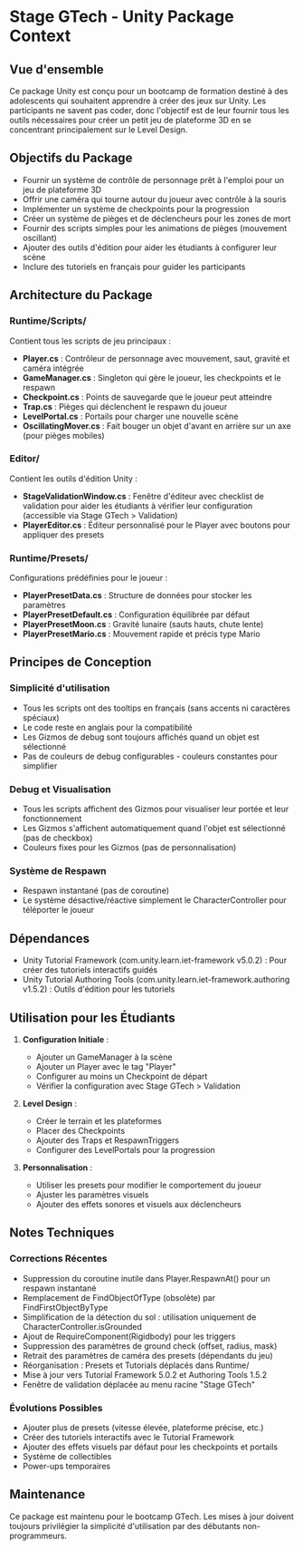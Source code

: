 # Stage GTech - Unity Package Context

## Vue d'ensemble

Ce package Unity est conçu pour un bootcamp de formation destiné à des adolescents qui souhaitent apprendre à créer des jeux sur Unity. Les participants ne savent pas coder, donc l'objectif est de leur fournir tous les outils nécessaires pour créer un petit jeu de plateforme 3D en se concentrant principalement sur le Level Design.

## Objectifs du Package

- Fournir un système de contrôle de personnage prêt à l'emploi pour un jeu de plateforme 3D
- Offrir une caméra qui tourne autour du joueur avec contrôle à la souris
- Implémenter un système de checkpoints pour la progression
- Créer un système de pièges et de déclencheurs pour les zones de mort
- Fournir des scripts simples pour les animations de pièges (mouvement oscillant)
- Ajouter des outils d'édition pour aider les étudiants à configurer leur scène
- Inclure des tutoriels en français pour guider les participants

## Architecture du Package

### Runtime/Scripts/
Contient tous les scripts de jeu principaux :

- **Player.cs** : Contrôleur de personnage avec mouvement, saut, gravité et caméra intégrée
- **GameManager.cs** : Singleton qui gère le joueur, les checkpoints et le respawn
- **Checkpoint.cs** : Points de sauvegarde que le joueur peut atteindre
- **Trap.cs** : Pièges qui déclenchent le respawn du joueur
- **LevelPortal.cs** : Portails pour charger une nouvelle scène
- **OscillatingMover.cs** : Fait bouger un objet d'avant en arrière sur un axe (pour pièges mobiles)

### Editor/
Contient les outils d'édition Unity :

- **StageValidationWindow.cs** : Fenêtre d'éditeur avec checklist de validation pour aider les étudiants à vérifier leur configuration (accessible via Stage GTech > Validation)
- **PlayerEditor.cs** : Éditeur personnalisé pour le Player avec boutons pour appliquer des presets

### Runtime/Presets/
Configurations prédéfinies pour le joueur :

- **PlayerPresetData.cs** : Structure de données pour stocker les paramètres
- **PlayerPresetDefault.cs** : Configuration équilibrée par défaut
- **PlayerPresetMoon.cs** : Gravité lunaire (sauts hauts, chute lente)
- **PlayerPresetMario.cs** : Mouvement rapide et précis type Mario

## Principes de Conception

### Simplicité d'utilisation
- Tous les scripts ont des tooltips en français (sans accents ni caractères spéciaux)
- Le code reste en anglais pour la compatibilité
- Les Gizmos de debug sont toujours affichés quand un objet est sélectionné
- Pas de couleurs de debug configurables - couleurs constantes pour simplifier

### Debug et Visualisation
- Tous les scripts affichent des Gizmos pour visualiser leur portée et leur fonctionnement
- Les Gizmos s'affichent automatiquement quand l'objet est sélectionné (pas de checkbox)
- Couleurs fixes pour les Gizmos (pas de personnalisation)

### Système de Respawn
- Respawn instantané (pas de coroutine)
- Le système désactive/réactive simplement le CharacterController pour téléporter le joueur

## Dépendances

- Unity Tutorial Framework (com.unity.learn.iet-framework v5.0.2) : Pour créer des tutoriels interactifs guidés
- Unity Tutorial Authoring Tools (com.unity.learn.iet-framework.authoring v1.5.2) : Outils d'édition pour les tutoriels

## Utilisation pour les Étudiants

1. **Configuration Initiale** :
   - Ajouter un GameManager à la scène
   - Ajouter un Player avec le tag "Player"
   - Configurer au moins un Checkpoint de départ
   - Vérifier la configuration avec Stage GTech > Validation

2. **Level Design** :
   - Créer le terrain et les plateformes
   - Placer des Checkpoints
   - Ajouter des Traps et RespawnTriggers
   - Configurer des LevelPortals pour la progression

3. **Personnalisation** :
   - Utiliser les presets pour modifier le comportement du joueur
   - Ajuster les paramètres visuels
   - Ajouter des effets sonores et visuels aux déclencheurs

## Notes Techniques

### Corrections Récentes
- Suppression du coroutine inutile dans Player.RespawnAt() pour un respawn instantané
- Remplacement de FindObjectOfType (obsolète) par FindFirstObjectByType
- Simplification de la détection du sol : utilisation uniquement de CharacterController.isGrounded
- Ajout de RequireComponent(Rigidbody) pour les triggers
- Suppression des paramètres de ground check (offset, radius, mask)
- Retrait des paramètres de caméra des presets (dépendants du jeu)
- Réorganisation : Presets et Tutorials déplacés dans Runtime/
- Mise à jour vers Tutorial Framework 5.0.2 et Authoring Tools 1.5.2
- Fenêtre de validation déplacée au menu racine "Stage GTech"

### Évolutions Possibles
- Ajouter plus de presets (vitesse élevée, plateforme précise, etc.)
- Créer des tutoriels interactifs avec le Tutorial Framework
- Ajouter des effets visuels par défaut pour les checkpoints et portails
- Système de collectibles
- Power-ups temporaires

## Maintenance

Ce package est maintenu pour le bootcamp GTech. Les mises à jour doivent toujours privilégier la simplicité d'utilisation par des débutants non-programmeurs.
